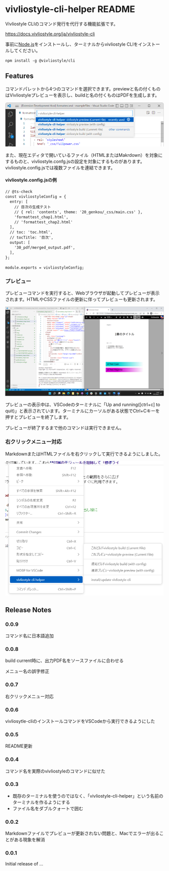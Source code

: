 # vivliostyle-cli-helper README
Vivliostyle CLIのコマンド発行を代行する機能拡張です。

https://docs.vivliostyle.org/ja/vivliostyle-cli

事前に[Node.js](https://nodejs.org/ja/)をインストールし、ターミナルからvivliostyle CLIをインストールしてください。

```
npm install -g @vivliostyle/cli
```



## Features
コマンドパレットから4つのコマンドを選択できます。previewと名の付くものはVivliostyleプレビューを表示し、buildと名の付くものはPDFを生成します。

![command pallet](docimg1.png)

また、現在エディタで開いているファイル（HTMLまたはMakrdown）を対象にするものと、vivliostyle.confg.jsの設定を対象にするものがあります。vivliostyle.config.jsでは複数ファイルを連結できます。

#### vivliostyle.config.jsの例
```
// @ts-check
const vivliostyleConfig = {
  entry: [
    // 目次の生成テスト
    // { rel: 'contents', theme: '20_genkou/_css/main.css' },
    'formattest_chap1.html',
    // 'formattest_chap2.html'
  ], 
  // toc: 'toc.html',
  // tocTitle: '目次',
  output: [
    '30_pdf/merged_output.pdf',
  ],
};

module.exports = vivliostyleConfig;
```

### プレビュー
プレビューコマンドを実行すると、Webブラウザが起動してプレビューが表示されます。HTMLやCSSファイルの更新に伴ってプレビューも更新されます。

![Preview](docimg2.png)

プレビューの表示中は、VSCodeのターミナルに「Up and running([ctrl+c] to quit)」と表示されています。ターミナルにカーソルがある状態でCtrl+Cキーを押すとプレビューを終了します。

プレビューが終了するまで他のコマンドは実行できません。

### 右クリックメニュー対応
MarkdownまたはHTMLファイルを右クリックして実行できるようにしました。

![Preview](docimg3.png)


## Release Notes
### 0.0.9
コマンド名に日本語追加

### 0.0.8
build current時に、出力PDF名をソースファイルに合わせる

メニュー名の誤字修正

### 0.0.7
右クリックメニュー対応

### 0.0.6
vivliosytle-cliのインストールコマンドをVSCodeから実行できるようにした

### 0.0.5
README更新

### 0.0.4
コマンド名を実際のvivliostyleのコマンドに似せた

### 0.0.3
- 既存のターミナルを使うのではなく、「vivliostyle-cli-helper」という名前のターミナルを作るようにする
- ファイル名をダブルクォートで囲む

### 0.0.2
Markdownファイルでプレビューが更新されない問題と、Macでエラーが出ることがある現象を解消

### 0.0.1

Initial release of ...


